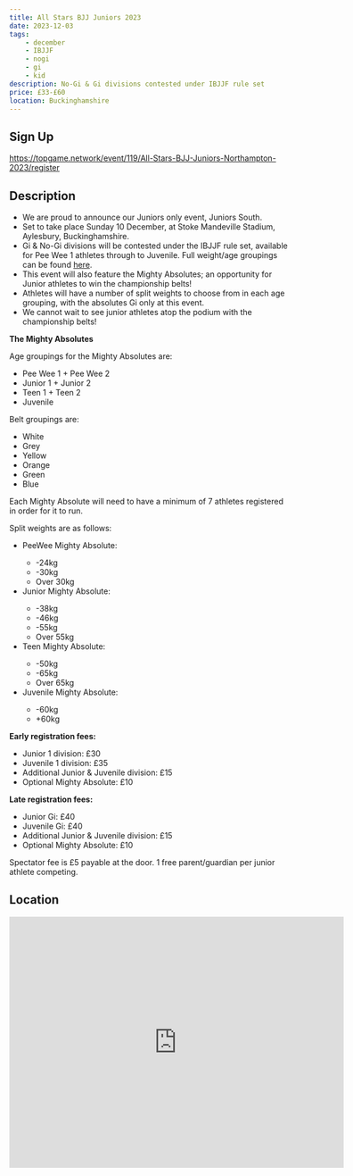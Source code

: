 ```yaml
---
title: All Stars BJJ Juniors 2023
date: 2023-12-03
tags:
    - december
    - IBJJF
    - nogi 
    - gi
    - kid
description: No-Gi & Gi divisions contested under IBJJF rule set
price: £33-£60
location: Buckinghamshire
---
```

## Sign Up
https://topgame.network/event/119/All-Stars-BJJ-Juniors-Northampton-2023/register
## Description
<ul>
  <li>We are proud to announce our Juniors only event, Juniors South.</li>
  <li>Set to take place Sunday 10 December, at Stoke Mandeville Stadium, Aylesbury, Buckinghamshire.</li>
  <li>Gi & No-Gi divisions will be contested under the IBJJF rule set, available for Pee Wee 1 athletes through to Juvenile. Full weight/age groupings can be found <a href="https://allstarsbjj.co.uk/weight-divisions">here</a>.</li>
  <li>This event will also feature the Mighty Absolutes; an opportunity for Junior athletes to win the championship belts!</li>
  <li>Athletes will have a number of split weights to choose from in each age grouping, with the absolutes Gi only at this event.</li>
  <li>We cannot wait to see junior athletes atop the podium with the championship belts!</li>
</ul>

<p><strong>The Mighty Absolutes</strong></p>
<p>Age groupings for the Mighty Absolutes are:</p>
<ul>
  <li>Pee Wee 1 + Pee Wee 2</li>
  <li>Junior 1 + Junior 2</li>
  <li>Teen 1 + Teen 2</li>
  <li>Juvenile</li>
</ul>

<p>Belt groupings are:</p>
<ul>
  <li>White</li>
  <li>Grey</li>
  <li>Yellow</li>
  <li>Orange</li>
  <li>Green</li>
  <li>Blue</li>
</ul>

<p>Each Mighty Absolute will need to have a minimum of 7 athletes registered in order for it to run.</p>
<p>Split weights are as follows:</p>
<ul>
  <li>PeeWee Mighty Absolute:</li>
  <ul>
    <li>-24kg</li>
    <li>-30kg</li>
    <li>Over 30kg</li>
  </ul>
  <li>Junior Mighty Absolute:</li>
  <ul>
    <li>-38kg</li>
    <li>-46kg</li>
    <li>-55kg</li>
    <li>Over 55kg</li>
  </ul>
  <li>Teen Mighty Absolute:</li>
  <ul>
    <li>-50kg</li>
    <li>-65kg</li>
    <li>Over 65kg</li>
  </ul>
  <li>Juvenile Mighty Absolute:</li>
  <ul>
    <li>-60kg</li>
    <li>+60kg</li>
  </ul>
</ul>

<p><strong>Early registration fees:</strong></p>
<ul>
  <li>Junior 1 division: £30</li>
  <li>Juvenile 1 division: £35</li>
  <li>Additional Junior & Juvenile division: £15</li>
  <li>Optional Mighty Absolute: £10</li>
</ul>

<p><strong>Late registration fees:</strong></p>
<ul>
  <li>Junior Gi: £40</li>
  <li>Juvenile Gi: £40</li>
  <li>Additional Junior & Juvenile division: £15</li>
  <li>Optional Mighty Absolute: £10</li>
</ul>

<p>Spectator fee is £5 payable at the door. 1 free parent/guardian per junior athlete competing.</p>


## Location
<iframe src="https://www.google.com/maps/embed?pb=!1m18!1m12!1m3!1d2467.291961330967!2d-0.8026702235880421!3d51.800825671881476!2m3!1f0!2f0!3f0!3m2!1i1024!2i768!4f13.1!3m3!1m2!1s0x4876f64e1e34f35d%3A0x8d7433d4fc471e70!2sStoke%20Mandeville%20Stadium!5e0!3m2!1sen!2suk!4v1689629787374!5m2!1sen!2suk" width="600" height="450" style="border:0;" allowfullscreen="" loading="lazy" referrerpolicy="no-referrer-when-downgrade"></iframe>